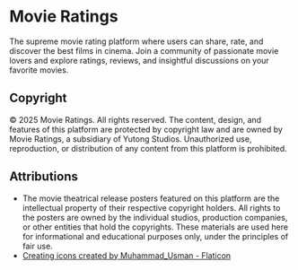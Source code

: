 # Movie Ratings
The supreme movie rating platform where users can share, rate, and discover the best films in cinema. Join a community of passionate movie lovers and explore ratings, reviews, and insightful discussions on your favorite movies.

## Copyright
© 2025 Movie Ratings. All rights reserved.
The content, design, and features of this platform are protected by copyright law and are owned by Movie Ratings, a subsidiary of Yutong Studios. Unauthorized use, reproduction, or distribution of any content from this platform is prohibited.

## Attributions
* The movie theatrical release posters featured on this platform are the intellectual property of their respective copyright holders. All rights to the posters are owned by the individual studios, production companies, or other entities that hold the copyrights. These materials are used here for informational and educational purposes only, under the principles of fair use.
* <a href="https://www.flaticon.com/free-icons/creating" title="creating icons">Creating icons created by Muhammad_Usman - Flaticon</a>
